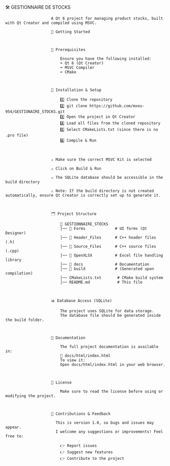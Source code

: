 🛠️ GESTIONNAIRE DE STOCKS
                                  
                        A Qt 6 project for managing product stocks, built with Qt Creator and compiled using MSVC.
                                  
                        📌 Getting Started

                                  
                                  
                        🔹 Prerequisites
                                  
                            Ensure you have the following installed:    
                            ➡️ Qt 6 (Qt Creator)      
                            ➡️ MSVC Compiler        
                            ➡️ CMake

                                  
                                  
                        🔹 Installation & Setup
                                  
                            1️⃣ Clone the repository     
                            2️⃣ git clone https://github.com/mxou-954/GESTIONAIRE_STOCKS.git   
                            3️⃣ Open the project in Qt Creator                                           
                            4️⃣ Load all files from the cloned repository   
                            5️⃣ Select CMakeLists.txt (since there is no .pro file)    
                            6️⃣ Compile & Run

                                  
                                  
                        ⚠️ Make sure the correct MSVC Kit is selected
                                  
                        ⚠️ Click on Build & Run
                                  
                        ⚠️ The SQLite database should be accessible in the build directory
                                  
                        ⚠️ Note: If the build directory is not created automatically, ensure Qt Creator is correctly set up to generate it.

                                  
                                  
                        🗂️ Project Structure
                                  
                            📂 GESTIONNAIRE_STOCKS
                            │── 📁 Forms             # UI forms (Qt Designer)
                            │── 📁 Header_Files      # C++ header files (.h)
                            │── 📁 Source_Files      # C++ source files (.cpp)
                            │── 📁 OpenXLSX          # Excel file handling library
                            │── 📁 docs              # Documentation
                            │── 📁 build             # (Generated upon compilation)
                            │── CMakeLists.txt       # CMake build system
                            │── README.md            # This file


                                  
                        📊 Database Access (SQLite)
                                  
                            The project uses SQLite for data storage.    
                            The database file should be generated inside the build folder.

                                  
                                  
                        📜 Documentation
                                  
                            The full project documentation is available in:      
                            📁 docs/html/index.html     
                            To view it:     
                            Open docs/html/index.html in your web browser.

                                  
                                  
                        📜 License
                                  
                            Make sure to read the license before using or modifying the project.

                                  
                                  
                        🤝 Contributions & Feedback
                                  
                          This is version 1.0, so bugs and issues may appear.
                          I welcome any suggestions or improvements! Feel free to:
                                      
                            👉 Report issues        
                            👉 Suggest new features    
                            👉 Contribute to the project

